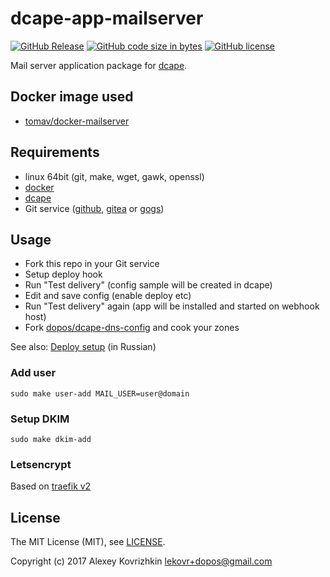 # dcape-app-mailserver

[![GitHub Release][1]][2] [![GitHub code size in bytes][3]]() [![GitHub license][4]][5]

[1]: https://img.shields.io/github/release/dopos/dcape-app-mailserver.svg
[2]: https://github.com/dopos/dcape-app-mailserver/releases
[3]: https://img.shields.io/github/languages/code-size/dopos/dcape-app-mailserver.svg
[4]: https://img.shields.io/github/license/dopos/dcape-app-mailserver.svg
[5]: LICENSE

Mail server application package for [dcape](https://github.com/dopos/dcape).

## Docker image used

* [tomav/docker-mailserver](https://github.com/tomav/docker-mailserver)

## Requirements

* linux 64bit (git, make, wget, gawk, openssl)
* [docker](http://docker.io)
* [dcape](https://github.com/dopos/dcape)
* Git service ([github](https://github.com), [gitea](https://gitea.io) or [gogs](https://gogs.io))

## Usage

* Fork this repo in your Git service
* Setup deploy hook
* Run "Test delivery" (config sample will be created in dcape)
* Edit and save config (enable deploy etc)
* Run "Test delivery" again (app will be installed and started on webhook host)
* Fork [dopos/dcape-dns-config](https://github/com/dopos/dcape-dns-config) and cook your zones

See also: [Deploy setup](https://github.com/dopos/dcape/blob/master/DEPLOY.md) (in Russian)


### Add user

```
sudo make user-add MAIL_USER=user@domain
```

### Setup DKIM

```
sudo make dkim-add
```

### Letsencrypt

Based on [traefik v2](https://github.com/tomav/docker-mailserver/wiki/Configure-SSL#traefik-v2)

## License

The MIT License (MIT), see [LICENSE](LICENSE).

Copyright (c) 2017 Alexey Kovrizhkin <lekovr+dopos@gmail.com>

